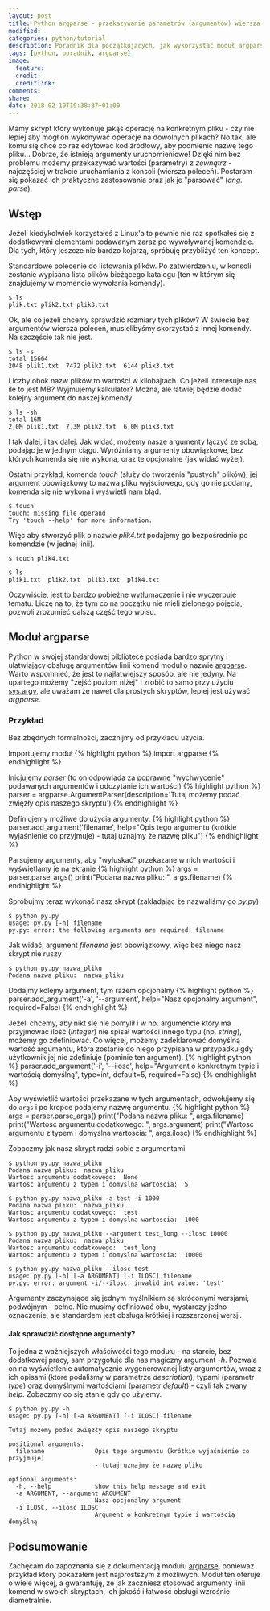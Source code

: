 ```yaml
---
layout: post
title: Python argparse - przekazywanie parametrów (argumentów) wiersza poleceń
modified:
categories: python/tutorial
description: Poradnik dla początkujących, jak wykorzystać moduł argparse do obsługi argumentów w skryptach Python.
tags: [python, poradnik, argparse]
image:
  feature:
  credit:
  creditlink:
comments:
share:
date: 2018-02-19T19:38:37+01:00
---
```


Mamy skrypt który wykonuje jakąś operację na konkretnym pliku - czy nie lepiej aby mógł on wykonywać operacje na dowolnych plikach? No tak, ale komu się chce co raz edytować kod źródłowy, aby podmienić nazwę tego pliku... Dobrze, że istnieją argumenty uruchomieniowe! Dzięki nim bez problemu możemy przekazywać wartości (parametry) z *zewnątrz* - najczęściej w trakcie uruchamiania z konsoli (wiersza poleceń). Postaram się pokazać ich praktyczne zastosowania oraz jak je "parsować" (*ang. parse*).

<!-- more -->

## Wstęp

Jeżeli kiedykolwiek korzystałeś z Linux'a to pewnie nie raz spotkałeś się z dodatkowymi elementami podawanym zaraz po wywoływanej komendzie. Dla tych, który jeszcze nie bardzo kojarzą, spróbuję przybliżyć ten koncept.

Standardowe polecenie do listowania plików. Po zatwierdzeniu, w konsoli zostanie wypisana lista plików bieżącego katalogu (ten w którym się znajdujemy w momencie wywołania komendy).
```
$ ls
plik.txt plik2.txt plik3.txt
```

Ok, ale co jeżeli chcemy sprawdzić rozmiary tych plików? W świecie bez argumentów wiersza poleceń, musielibyśmy skorzystać z innej komendy. Na szczęście tak nie jest.
```
$ ls -s
total 15664
2048 plik1.txt  7472 plik2.txt  6144 plik3.txt
```

Liczby obok nazw plików to wartości w kilobajtach. Co jeżeli interesuje nas ile to jest MB? Wyjmujemy kalkulator? Można, ale łatwiej będzie dodać kolejny argument do naszej komendy
```
$ ls -sh
total 16M
2,0M plik1.txt  7,3M plik2.txt  6,0M plik3.txt
```

I tak dalej, i tak dalej. Jak widać, możemy nasze argumenty łączyć ze sobą, podając je w jednym ciągu. Wyróżniamy argumenty obowiązkowe, bez których komenda się nie wykona, oraz te opcjonalne (jak widać wyżej). 

Ostatni przykład, komenda *touch* (służy do tworzenia "pustych" plików), jej argument obowiązkowy to nazwa pliku wyjściowego, gdy go nie podamy, komenda się nie wykona i wyświetli nam błąd.
```
$ touch
touch: missing file operand
Try 'touch --help' for more information.
```

Więc aby stworzyć plik o nazwie *plik4.txt* podajemy go bezpośrednio po komendzie (w jednej linii).
```
$ touch plik4.txt

$ ls
plik1.txt  plik2.txt  plik3.txt  plik4.txt
```

Oczywiście, jest to bardzo pobieżne wytłumaczenie i nie wyczerpuje tematu. Liczę na to, że tym co na początku nie mieli zielonego pojęcia, pozwoli zrozumieć dalszą część tego wpisu.

## Moduł argparse

Python w swojej standardowej bibliotece posiada bardzo sprytny i ułatwiający obsługę argumentów linii komend moduł o nazwie [argparse](https://docs.python.org/3.5/library/argparse.html). Warto wspomnieć, że jest to najłatwiejszy sposób, ale nie jedyny. Na upartego możemy "zejść poziom niżej" i zrobić to samo przy użyciu [sys.argv](https://docs.python.org/3/library/sys.html#sys.argv), ale uważam że nawet dla prostych skryptów, lepiej jest używać *argparse*.

### Przykład

Bez zbędnych formalności, zacznijmy od przykładu użycia.

Importujemy moduł
{% highlight python %}
import argparse
{% endhighlight %}

Inicjujemy *parser* (to on odpowiada za poprawne "wychwycenie" podawanych argumentów i odczytanie ich wartości)
{% highlight python %}
parser = argparse.ArgumentParser(description='Tutaj możemy podać zwięzły opis naszego skryptu')
{% endhighlight %}

Definiujemy możliwe do użycia argumenty.
{% highlight python %}
parser.add_argument('filename', help="Opis tego argumentu (krótkie wyjaśnienie co przyjmuje) - tutaj uznajmy że nazwę pliku")
{% endhighlight %}

Parsujemy argumenty, aby "wyłuskać" przekazane w nich wartości i wyświetlamy je na ekranie
{% highlight python %}
args = parser.parse_args()
print("Podana nazwa pliku: ", args.filename)
{% endhighlight %}

Spróbujmy teraz wykonać nasz skrypt (zakładając że nazwaliśmy go *py.py*)
```
$ python py.py
usage: py.py [-h] filename
py.py: error: the following arguments are required: filename
```

Jak widać, argument *filename* jest obowiązkowy, więc bez niego nasz skrypt nie ruszy
```
$ python py.py nazwa_pliku
Podana nazwa pliku:  nazwa_pliku
```

Dodajmy kolejny argument, tym razem opcjonalny
{% highlight python %}
parser.add_argument('-a', '--argument', help="Nasz opcjonalny argument", required=False)
{% endhighlight %}


Jeżeli chcemy, aby nikt się nie pomylił i w np. argumencie który ma przyjmować ilość (*integer*) nie spisał wartości innego typu (np. *string*), możemy go zdefiniować. Co więcej, możemy zadeklarować domyślną wartość argumentu, która zostanie do niego przypisana w przypadku gdy użytkownik jej nie zdefiniuje (pominie ten argument).
{% highlight python %}
parser.add_argument('-i', '--ilosc', help="Argument o konkretnym typie i wartością domyślną", type=int, default=5, required=False)
{% endhighlight %}

Aby wyświetlić wartości przekazane w tych argumentach, odwołujemy się do `args` i po kropce podajemy nazwę argumentu.
{% highlight python %}
args = parser.parse_args()
print("Podana nazwa pliku: ", args.filename)
print("Wartosc argumentu dodatkowego: ", args.argument)
print("Wartosc argumentu z typem i domyslna wartoscia: ", args.ilosc)
{% endhighlight %}

Zobaczmy jak nasz skrypt radzi sobie z argumentami
```
$ python py.py nazwa_pliku
Podana nazwa pliku:  nazwa_pliku
Wartosc argumentu dodatkowego:  None
Wartosc argumentu z typem i domyslna wartoscia:  5

$ python py.py nazwa_pliku -a test -i 1000
Podana nazwa pliku:  nazwa_pliku
Wartosc argumentu dodatkowego:  test
Wartosc argumentu z typem i domyslna wartoscia:  1000

$ python py.py nazwa_pliku --argument test_long --ilosc 10000
Podana nazwa pliku:  nazwa_pliku
Wartosc argumentu dodatkowego:  test_long
Wartosc argumentu z typem i domyslna wartoscia:  10000

$ python py.py nazwa_pliku --ilosc test
usage: py.py [-h] [-a ARGUMENT] [-i ILOSC] filename
py.py: error: argument -i/--ilosc: invalid int value: 'test'

```

Argumenty zaczynające się jednym myślnikiem są skróconymi wersjami, podwójnym - pełne. Nie musimy definiować obu, wystarczy jedno oznaczenie, ale standardem jest obsługa krótkiej i rozszerzonej wersji.

#### Jak sprawdzić dostępne argumenty?

To jedna z ważniejszych właściwości tego modułu - na starcie, bez dodatkowej pracy, sam przygotuje dla nas magiczny argument *-h*. Pozwala on na wyświetlenie automatycznie wygenerowanej listy argumentów, wraz z ich opisami (które podaliśmy w parametrze *description*), typami (parametr *type*) oraz domyślnymi wartościami (parametr *default*) - czyli tak zwany *help*. Zobaczmy co się stanie gdy go użyjemy.

```
$ python py.py -h
usage: py.py [-h] [-a ARGUMENT] [-i ILOSC] filename

Tutaj możemy podać zwięzły opis naszego skryptu

positional arguments:
  filename              Opis tego argumentu (krótkie wyjaśnienie co przyjmuje)
                        - tutaj uznajmy że nazwę pliku

optional arguments:
  -h, --help            show this help message and exit
  -a ARGUMENT, --argument ARGUMENT
                        Nasz opcjonalny argument
  -i ILOSC, --ilosc ILOSC
                        Argument o konkretnym typie i wartością domyślną

```

## Podsumowanie

Zachęcam do zapoznania się z dokumentacją modułu [argparse](https://docs.python.org/3.5/library/argparse.html), ponieważ przykład który pokazałem jest najprostszym z możliwych. Moduł ten oferuje o wiele więcej, a gwarantuję, że jak zaczniesz stosować argumenty linii komend w swoich skryptach, ich jakość i łatwość obsługi wzrośnie diametralnie.
